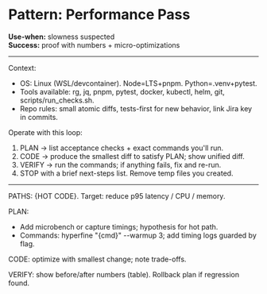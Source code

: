 # Pattern: Performance Pass

**Use-when:** slowness suspected  
**Success:** proof with numbers + micro-optimizations

---

Context:
- OS: Linux (WSL/devcontainer). Node=LTS+pnpm. Python=.venv+pytest.
- Tools available: rg, jq, pnpm, pytest, docker, kubectl, helm, git, scripts/run_checks.sh.
- Repo rules: small atomic diffs, tests-first for new behavior, link Jira key in commits.

Operate with this loop:
1) PLAN → list acceptance checks + exact commands you'll run.
2) CODE → produce the smallest diff to satisfy PLAN; show unified diff.
3) VERIFY → run the commands; if anything fails, fix and re-run.
4) STOP with a brief next-steps list. Remove temp files you created.

---

PATHS: {HOT CODE}. Target: reduce p95 latency / CPU / memory.

PLAN:
- Add microbench or capture timings; hypothesis for hot path.
- Commands: hyperfine "{cmd}" --warmup 3; add timing logs guarded by flag.

CODE: optimize with smallest change; note trade-offs.

VERIFY: show before/after numbers (table). Rollback plan if regression found.
